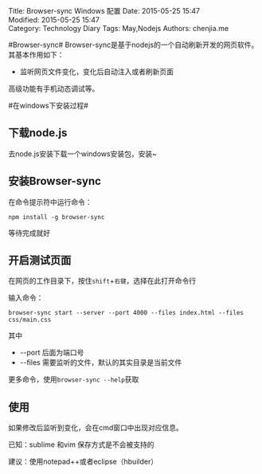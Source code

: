 Title: Browser-sync Windows 配置
Date: 2015-05-25 15:47  
Modified: 2015-05-25 15:47  
Category: Technology Diary
Tags: May,Nodejs
Authors: chenjia.me

#Browser-sync#
Browser-sync是基于nodejs的一个自动刷新开发的网页软件。
其基本作用如下：

+ 监听网页文件变化，变化后自动注入或者刷新页面

高级功能有手机动态调试等。

#在windows下安装过程#
## 下载node.js ##
去node.js安装下载一个windows安装包，安装~

## 安装Browser-sync ##
在命令提示符中运行命令：

	npm install -g browser-sync

等待完成就好

## 开启测试页面 ##
在网页的工作目录下，按住`shift`+`右键`，选择在此打开命令行

输入命令：

	browser-sync start --server --port 4000 --files index.html --files css/main.css

其中

+ --port 后面为端口号
+ --files 需要监听的文件，默认的其实目录是当前文件

更多命令，使用`browser-sync --help`获取

## 使用 ##
如果修改后监听到变化，会在cmd窗口中出现对应信息。

已知：sublime 和vim 保存方式是不会被支持的

建议：使用notepad++或者eclipse（hbuilder）
